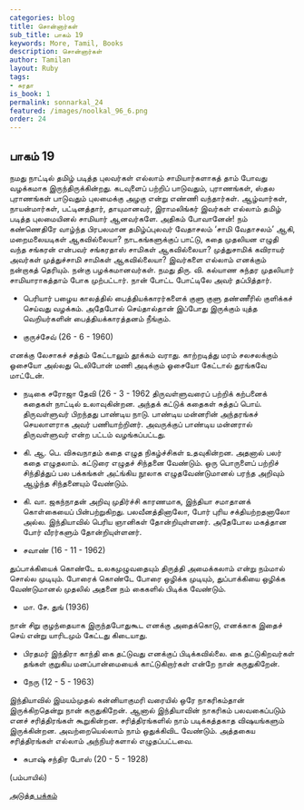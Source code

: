 ```yaml
---
categories: blog
title: சொன்னார்கள்
sub_title: பாகம் 19
keywords: More, Tamil, Books
description: சொன்னார்கள்
author: Tamilan
layout: Ruby
tags:
- சுரதா
is_book: 1
permalink: sonnarkal_24
featured: /images/noolkal_96_6.png
order: 24
---
```



## பாகம் 19

நமது நாட்டில் தமிழ் படித்த புலவர்கள் எல்லாம் சாமியார்களாகத் தாம் போவது வழக்கமாக இருந்திருக்கின்றது. கடவுளைப் பற்றிப் பாடுவதும், புராணங்கள், ஸ்தல புராணங்கள் பாடுவதும் புலமைக்கு அழகு என்று எண்ணி வந்தார்கள். ஆழ்வார்கள், நாயன்மார்கள், பட்டினத்தார், தாயுமானவர், இராமலிங்கர் இவர்கள் எல்லாம் தமிழ் படித்த புலமையினல் சாமியார் ஆனவர்களே. அதிகம் போவானேன்! நம் கண்ணெதிரே வாழ்ந்த பிரபலமான தமிழ்ப்புலவர் வேதாசலம் ‘சாமி வேதாசலம்’ ஆகி, மறைமலையடிகள் ஆகவில்லையா? நாடகங்களுக்குப் பாட்டு, கதை முதலியன எழுதி வந்த சங்கரன் என்பவர் சங்கரதாஸ் சாமிகள் ஆகவில்லையா? முத்துசாமிக் கவிராயர் அவர்கள் முத்துச்சாமி சாமிகள் ஆகவில்லையா? இவர்களை எல்லாம் எனக்கும் நன்றாகத் தெரியும். நன்கு பழக்கமானவர்கள். நமது திரு. வி. கல்யாண சுந்தர முதலியார் சாமியாராகத்தாம் போக முற்பட்டார். நான் போட்ட போட்டிலே அவர் தப்பித்தார்.

  * பெரியார் பழைய காலத்தில் பைத்தியக்காரர்களைக் குளு குளு தண்ணீரில் குளிக்கச் செய்வது வழக்கம். அதேபோல் செய்தால்தான் இப்போது இருக்கும் யுத்த வெறியர்களின் பைத்தியக்காரத்தனம் நீங்கும்.

  * குருச்சேவ் (26 - 6 - 1960)

எனக்கு லேசாகச் சத்தம் கேட்டாலும் தூக்கம் வராது. காற்றடித்து மரம் சலசலக்கும் ஓசையோ அல்லது டெலிபோன் மணி அடிக்கும் ஓசையோ கேட்டால் துரங்கவே மாட்டேன்.

  * நடிகை சரோஜா தேவி (26 - 3 - 1962 திருவள்ளுவரைப் பற்றிக் கற்பனைக் கதைகள் நாட்டில் உலாவுகின்றன. அந்தக் கட்டுக் கதைகள் சுத்தப் பொய். திருவள்ளுவர் பிறந்தது பாண்டிய நாடு. பாண்டிய மன்னரின் அந்தரங்கச் செயலாளராக அவர் பணியாற்றினர். அவருக்குப் பாண்டிய மன்னரால் திருவள்ளுவர் என்ற பட்டம் வழங்கப்பட்டது.

  * கி. ஆ. பெ. விசுவநாதம் கதை எழுத நிகழ்ச்சிகள் உதவுகின்றன. அதனால் பலர் கதை எழுதலாம். கட்டுரை எழுதச் சிந்தனை வேண்டும். ஒரு பொருளைப் பற்றிச் சிந்தித்துப் பல பக்கங்கள் அட்ங்கிய நூலாக எழுதவேண்டுமானல் பரந்த அறிவும் ஆழ்ந்த சிந்தனையும் வேண்டும்.

  * கி. வா. ஜகந்நாதன் அறிவு முதிர்ச்சி காரணமாக, இந்தியா சமாதானக் கொள்கையைப் பின்பற்றுகிறது. பலவீனத்தினாலோ, போர் புரிய சக்தியற்றதனாலோ அல்ல. இந்தியாவில் பெரிய ஞானிகள் தோன்றியுள்ளனர். அதேபோல மகத்தான போர் வீரர்களும் தோன்றியுள்ளனர்.

  * சவாண் (16 - 11 - 1962)

துப்பாக்கியைக் கொண்டே உலகமுழுவதையும் திருத்தி அமைக்கலாம் என்று நம்மால் சொல்ல முடியும். போரைக் கொண்டே போரை ஒழிக்க முடியும், துப்பாக்கியை ஒழிக்க வேண்டுமானல் முதலில் அதனை நம் கைகளில் பிடிக்க வேண்டும்.

  * மா. சே. துங் (1936)

நான் சிறு குழந்தையாக இருந்தபோதுகூட எனக்கு அதைக்கொடு, எனக்காக இதைச் செய் என்று யாரிடமும் கேட்டது கிடையாது.

  * பிரதமர் இந்திரா காந்தி கை தட்டுவது எனக்குப் பிடிக்கவில்லை. கை தட்டுகிறவர்கள் தங்கள் குறுகிய மனப்பான்மையைக் காட்டுகிறார்கள் என்றே நான் கருதுகிறேன்.

  * நேரு (12 - 5 - 1963)

இந்தியாவில் இமயம்முதல் கன்னியாகுமரி வரையில் ஒரே நாகரிகம்தான் இருக்கிறதென்று நான் கருதுகிறேன். ஆனால் இந்தியாவின் நாகரிகம் பலவகைப்படும் எனச் சரித்திரங்கள் கூறுகின்றன. சரித்திரங்களில் நாம் படிக்கத்தகாத விஷயங்களும் இருக்கின்றன. அவற்றையெல்லாம் நாம் ஒதுக்கிவிட வேண்டும். அத்தகைய சரித்திரங்கள் எல்லாம் அந்நியர்களால் எழுதப்பட்டவை.

  * சுபாஷ் சந்திர போஸ் (20 - 5 - 1928)

(பம்பாயில்)

[அடுத்த பக்கம்](sonnarkal_25)